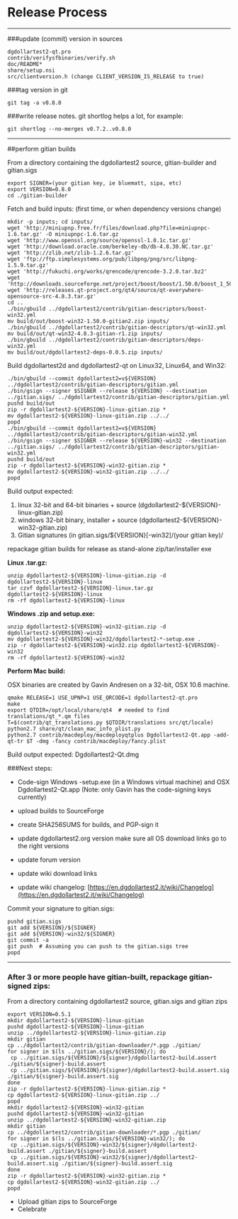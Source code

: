 Release Process
====================

* * *

###update (commit) version in sources


	dgdollartest2-qt.pro
	contrib/verifysfbinaries/verify.sh
	doc/README*
	share/setup.nsi
	src/clientversion.h (change CLIENT_VERSION_IS_RELEASE to true)

###tag version in git

	git tag -a v0.8.0

###write release notes. git shortlog helps a lot, for example:

	git shortlog --no-merges v0.7.2..v0.8.0

* * *

##perform gitian builds

 From a directory containing the dgdollartest2 source, gitian-builder and gitian.sigs
  
	export SIGNER=(your gitian key, ie bluematt, sipa, etc)
	export VERSION=0.8.0
	cd ./gitian-builder

 Fetch and build inputs: (first time, or when dependency versions change)

	mkdir -p inputs; cd inputs/
	wget 'http://miniupnp.free.fr/files/download.php?file=miniupnpc-1.6.tar.gz' -O miniupnpc-1.6.tar.gz
	wget 'http://www.openssl.org/source/openssl-1.0.1c.tar.gz'
	wget 'http://download.oracle.com/berkeley-db/db-4.8.30.NC.tar.gz'
	wget 'http://zlib.net/zlib-1.2.6.tar.gz'
	wget 'ftp://ftp.simplesystems.org/pub/libpng/png/src/libpng-1.5.9.tar.gz'
	wget 'http://fukuchi.org/works/qrencode/qrencode-3.2.0.tar.bz2'
	wget 'http://downloads.sourceforge.net/project/boost/boost/1.50.0/boost_1_50_0.tar.bz2'
	wget 'http://releases.qt-project.org/qt4/source/qt-everywhere-opensource-src-4.8.3.tar.gz'
	cd ..
	./bin/gbuild ../dgdollartest2/contrib/gitian-descriptors/boost-win32.yml
	mv build/out/boost-win32-1.50.0-gitian2.zip inputs/
	./bin/gbuild ../dgdollartest2/contrib/gitian-descriptors/qt-win32.yml
	mv build/out/qt-win32-4.8.3-gitian-r1.zip inputs/
	./bin/gbuild ../dgdollartest2/contrib/gitian-descriptors/deps-win32.yml
	mv build/out/dgdollartest2-deps-0.0.5.zip inputs/

 Build dgdollartest2d and dgdollartest2-qt on Linux32, Linux64, and Win32:
  
	./bin/gbuild --commit dgdollartest2=v${VERSION} ../dgdollartest2/contrib/gitian-descriptors/gitian.yml
	./bin/gsign --signer $SIGNER --release ${VERSION} --destination ../gitian.sigs/ ../dgdollartest2/contrib/gitian-descriptors/gitian.yml
	pushd build/out
	zip -r dgdollartest2-${VERSION}-linux-gitian.zip *
	mv dgdollartest2-${VERSION}-linux-gitian.zip ../../
	popd
	./bin/gbuild --commit dgdollartest2=v${VERSION} ../dgdollartest2/contrib/gitian-descriptors/gitian-win32.yml
	./bin/gsign --signer $SIGNER --release ${VERSION}-win32 --destination ../gitian.sigs/ ../dgdollartest2/contrib/gitian-descriptors/gitian-win32.yml
	pushd build/out
	zip -r dgdollartest2-${VERSION}-win32-gitian.zip *
	mv dgdollartest2-${VERSION}-win32-gitian.zip ../../
	popd

  Build output expected:

  1. linux 32-bit and 64-bit binaries + source (dgdollartest2-${VERSION}-linux-gitian.zip)
  2. windows 32-bit binary, installer + source (dgdollartest2-${VERSION}-win32-gitian.zip)
  3. Gitian signatures (in gitian.sigs/${VERSION}[-win32]/(your gitian key)/

repackage gitian builds for release as stand-alone zip/tar/installer exe

**Linux .tar.gz:**

	unzip dgdollartest2-${VERSION}-linux-gitian.zip -d dgdollartest2-${VERSION}-linux
	tar czvf dgdollartest2-${VERSION}-linux.tar.gz dgdollartest2-${VERSION}-linux
	rm -rf dgdollartest2-${VERSION}-linux

**Windows .zip and setup.exe:**

	unzip dgdollartest2-${VERSION}-win32-gitian.zip -d dgdollartest2-${VERSION}-win32
	mv dgdollartest2-${VERSION}-win32/dgdollartest2-*-setup.exe .
	zip -r dgdollartest2-${VERSION}-win32.zip dgdollartest2-${VERSION}-win32
	rm -rf dgdollartest2-${VERSION}-win32

**Perform Mac build:**

  OSX binaries are created by Gavin Andresen on a 32-bit, OSX 10.6 machine.

	qmake RELEASE=1 USE_UPNP=1 USE_QRCODE=1 dgdollartest2-qt.pro
	make
	export QTDIR=/opt/local/share/qt4  # needed to find translations/qt_*.qm files
	T=$(contrib/qt_translations.py $QTDIR/translations src/qt/locale)
	python2.7 share/qt/clean_mac_info_plist.py
	python2.7 contrib/macdeploy/macdeployqtplus Dgdollartest2-Qt.app -add-qt-tr $T -dmg -fancy contrib/macdeploy/fancy.plist

 Build output expected: Dgdollartest2-Qt.dmg

###Next steps:

* Code-sign Windows -setup.exe (in a Windows virtual machine) and
  OSX Dgdollartest2-Qt.app (Note: only Gavin has the code-signing keys currently)

* upload builds to SourceForge

* create SHA256SUMS for builds, and PGP-sign it

* update dgdollartest2.org version
  make sure all OS download links go to the right versions

* update forum version

* update wiki download links

* update wiki changelog: [https://en.dgdollartest2.it/wiki/Changelog](https://en.dgdollartest2.it/wiki/Changelog)

Commit your signature to gitian.sigs:

	pushd gitian.sigs
	git add ${VERSION}/${SIGNER}
	git add ${VERSION}-win32/${SIGNER}
	git commit -a
	git push  # Assuming you can push to the gitian.sigs tree
	popd

-------------------------------------------------------------------------

### After 3 or more people have gitian-built, repackage gitian-signed zips:

From a directory containing dgdollartest2 source, gitian.sigs and gitian zips

	export VERSION=0.5.1
	mkdir dgdollartest2-${VERSION}-linux-gitian
	pushd dgdollartest2-${VERSION}-linux-gitian
	unzip ../dgdollartest2-${VERSION}-linux-gitian.zip
	mkdir gitian
	cp ../dgdollartest2/contrib/gitian-downloader/*.pgp ./gitian/
	for signer in $(ls ../gitian.sigs/${VERSION}/); do
	 cp ../gitian.sigs/${VERSION}/${signer}/dgdollartest2-build.assert ./gitian/${signer}-build.assert
	 cp ../gitian.sigs/${VERSION}/${signer}/dgdollartest2-build.assert.sig ./gitian/${signer}-build.assert.sig
	done
	zip -r dgdollartest2-${VERSION}-linux-gitian.zip *
	cp dgdollartest2-${VERSION}-linux-gitian.zip ../
	popd
	mkdir dgdollartest2-${VERSION}-win32-gitian
	pushd dgdollartest2-${VERSION}-win32-gitian
	unzip ../dgdollartest2-${VERSION}-win32-gitian.zip
	mkdir gitian
	cp ../dgdollartest2/contrib/gitian-downloader/*.pgp ./gitian/
	for signer in $(ls ../gitian.sigs/${VERSION}-win32/); do
	 cp ../gitian.sigs/${VERSION}-win32/${signer}/dgdollartest2-build.assert ./gitian/${signer}-build.assert
	 cp ../gitian.sigs/${VERSION}-win32/${signer}/dgdollartest2-build.assert.sig ./gitian/${signer}-build.assert.sig
	done
	zip -r dgdollartest2-${VERSION}-win32-gitian.zip *
	cp dgdollartest2-${VERSION}-win32-gitian.zip ../
	popd

- Upload gitian zips to SourceForge
- Celebrate 
